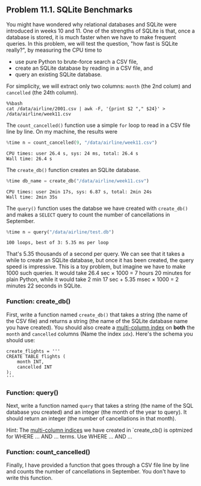 ## Problem 11.1. SQLite Benchmarks

You might have wondered why relational databases and SQLite were introduced in
weeks 10 and 11.
   One of the strengths of SQLite is that, once a database is stored,
   it is much faster when we have to make frequent queries.
   In this problem, we will test the question, "how fast is SQLite really?",
   by measuring the CPU time to
   - use pure Python to brute-force search a CSV file,
   - create an SQLite database by reading in a CSV file, and
   - query an existing SQLite database.

For simplicity, we will extract only two columns: `month` (the 2nd colum) and
`cancelled` (the 24th column).


    %%bash
    cat /data/airline/2001.csv | awk -F, '{print $2 "," $24}' > /data/airline/week11.csv

The `count_cancelled()` function use a simple `for` loop to read in a CSV file
line by line.
  On my machine, the results were

```python
%time n = count_cancelled(9, "/data/airline/week11.csv")
```

```text
CPU times: user 26.4 s, sys: 24 ms, total: 26.4 s
Wall time: 26.4 s
```

The `create_db()` function creates an SQLite database.

```python
%time db_name = create_db("/data/airline/week11.csv")
```

```text
CPU times: user 2min 17s, sys: 6.87 s, total: 2min 24s
Wall time: 2min 35s
```

The `query()` function uses the databse we have created with `create_db()`
  and makes a `SELECT` query to count the number of cancellations in September.

```python
%time n = query("/data/airline/test.db")
```

```text
100 loops, best of 3: 5.35 ms per loop
```

That's 5.35 thousands of a second per query.
  We can see that it takes a while to create an SQLite database,
  but once it has been created, the query speed is impressive.
  This is a toy problem, but imagine we have to make 1000 such queries.
  It would take 26.4 sec $\times$ 1000 = 7 hours 20 minutes for plain Python,
  while it would take 2 min 17 sec + 5.35 msec $\times$ 1000 =  2 minutes 22
seconds in SQLite.

### Function: create\_db()

First, write a function named `create_db()` that takes a string (the name of the
CSV file)
  and returns a string (the name of the SQLite database name you have created).
  You should also create a [multi-column
index](https://www.sqlite.org/queryplanner.html)
  on **both** the `month` and `cancelled` columns (Name the index `idx`).
  Here's the schema you should use:


    create_flights = '''
    CREATE TABLE flights (
        month INT,
        cancelled INT
    );
    '''

### Function: query()

Next, write a function named `query` that takes a string (the name of the SQL
database you created)
  and an integer (the month of the year to query).
  It should return an integer (the number of cancellations in that month).

Hint: The [multi-column indices](https://www.sqlite.org/queryplanner.html) we
have
  created in `create_cb() is optmized for WHERE ... AND ... terms. Use WHERE ...
AND ...


### Function: count\_cancelled()

Finally, I have provided a function that goes through a CSV file line by line
  and counts the number of cancellations in September.
  You don't have to write this function.

    
